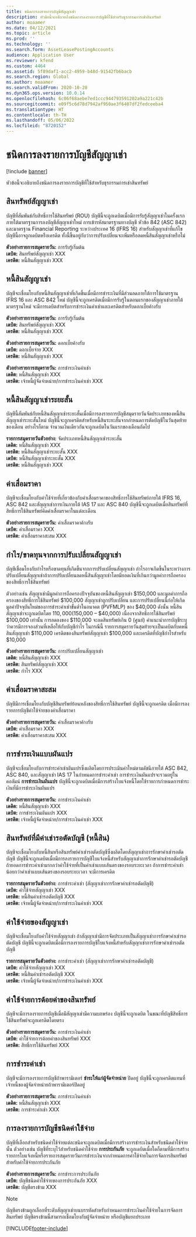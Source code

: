 ```yaml
---
title: ชนิดการลงรายการบัญชีสัญญาเช่า
description: หัวข้อนี้จะอธิบายถึงชนิดการลงรายการบัญชีที่ใช้สำหรับธุรกรรมการเช่าสินทรัพย์
author: moaamer
ms.date: 04/12/2021
ms.topic: article
ms.prod: ''
ms.technology: ''
ms.search.form: AssetLeasePostingAccounts
audience: Application User
ms.reviewer: kfend
ms.custom: 4464
ms.assetid: 5f89daf1-acc2-4959-b48d-91542fb6bacb
ms.search.region: Global
ms.author: moaamer
ms.search.validFrom: 2020-10-28
ms.dyn365.ops.version: 10.0.14
ms.openlocfilehash: 6c06f68aebe7ed1ccc944793591202a9a221c42b
ms.sourcegitcommit: e09f5c6d78d7942af950ae3f6407df2fedceeba4
ms.translationtype: HT
ms.contentlocale: th-TH
ms.lasthandoff: 05/06/2022
ms.locfileid: "8720152"
---
```

# <a name="lease-posting-types"></a>ชนิดการลงรายการบัญชีสัญญาเช่า

[!include [banner](../includes/banner.md)]

หัวข้อนี้จะอธิบายถึงชนิดการลงรายการบัญชีที่ใช้สำหรับธุรกรรมการเช่าสินทรัพย์

## <a name="lease-asset"></a>สินทรัพย์สัญญาเช่า

บัญชีที่สัมพันธ์กับสิทธิ์การใช้สินทรัพย์ (ROU) บัญชีนี้จะถูกเดบิตเมื่อมีการรับรู้สัญญาเช่าในครั้งแรกภายใต้มาตรฐานการลงบัญชีสัญญาเช่าใหม่ การเข้ารหัสมาตรฐานทางบัญชี หัวข้อ 842 (ASC 842) และมาตรฐาน Financial Reporting ระหว่างประเทศ 16 (IFRS 16) สำหรับสัญญาเช่าที่แก้ไข บัญชีนี้อาจถูกเดบิตหรือเครดิต ทั้งนี้ขึ้นอยู่กับว่าการปรับเปลี่ยนจะเพิ่มหรือลดหนี้สินสัญญาเช่าหรือไม่

**ตัวอย่างรายการสมุดรายวัน:** การรับรู้เริ่มต้น<br>
**เดบิต:** สินทรัพย์สัญญาเช่า XXX<br>
**เครดิต:** หนี้สินสัญญาเช่า XXX

## <a name="lease-liability"></a>หนี้สินสัญญาเช่า

บัญชีจะเชื่อมโยงกับหนี้สินสัญญาเช่าที่เกิดขึ้นเมื่อมีการชำระเงินที่มีส่วนลดภายใต้การใช้มาตรฐาน IFRS 16 และ ASC 842 ใหม่ บัญชีนี้จะถูกเครดิตเมื่อมีการรับรู้ในตอนแรกของสัญญาเช่าภายใต้มาตรฐานใหม่ จะมีการเดบิตสำหรับการชำระเงินค่าเช่าและเครดิตสำหรับดอกเบี้ยค้างรับ

**ตัวอย่างรายการสมุดรายวัน:** การรับรู้เริ่มต้น<br>
**เดบิต:** สินทรัพย์สัญญาเช่า XXX<br>
**เครดิต:** หนี้สินสัญญาเช่า XXX

**ตัวอย่างรายการสมุดรายวัน:** ดอกเบี้ยค้างรับ<br>
**เดบิต:** ดอกเบี้ยจ่าย XXX<br>
**เครดิต:** หนี้สินสัญญาเช่า XXX

**ตัวอย่างรายการสมุดรายวัน:** การชำระเงินค่าเช่า<br>
**เดดิต:** หนี้สินสัญญาเช่า XXX<br>
**เครดิต:** เจ้าหนี้ผู้จัดจำหน่าย/การชำระเงินค่าเช่า XXX

## <a name="short-term-lease-liability"></a>หนี้สินสัญญาเช่าระยะสั้น

บัญชีนี้สัมพันธ์กับหนี้สินสัญญาเช่าระยะสั้นเมื่อมีการลงรายการบัญชีสมุดรายวันจัดประเภทของหนี้สินสัญญาเช่าระยะสั้นใหม่ บัญชีนี้จะถูกเครดิตสำหรับหนี้สินระยะสั้นจากกำหนดการตัดบัญชีในวันสุดท้ายของเดือน อย่างไรก็ตาม จำนวนเงินเดียวกันจะถูกเดบิตในวันแรกของเดือนถัดไป

**รายการสมุดรายวันตัวอย่าง:** จัดประเภทหนี้สินสัญญาเช่าระยะสั้น<br>
**เดดิต:** หนี้สินสัญญาเช่า XXX<br>
**เครดิต:** หนี้สินสัญญาเช่าระยะสั้น XXX<br>
**เดบิต:** หนี้สินสัญญาเช่าระยะสั้น XXX<br>
**เครดิต:** หนี้สินสัญญาเช่า XXX

## <a name="depreciation-expense"></a>ค่าเสื่อมราคา

บัญชีจะเชื่อมโยงกับค่าใช้จ่ายที่เกี่ยวข้องกับค่าเสื่อมราคาของสิทธิ์การใช้สินทรัพย์ภายใต้ IFRS 16, ASC 842 และสัญญาเช่าการเงินภายใต้ IAS 17 และ ASC 840 บัญชีนี้จะถูกเดบิตเมื่อสินทรัพย์ที่สิทธิ์การใช้สินทรัพย์คิดค่าเสื่อมราคาในแต่ละเดือน

**ตัวอย่างรายการสมุดรายวัน:** ค่าเสื่อมราคาค้างรับ<br>
**เดบิต:** ค่าเสื่อมราคา XXX<br>
**เครดิต:**  ค่าเสื่อมราคาสะสม XXX

## <a name="gainloss-on-lease-modification"></a>กำไร/ขาดทุนจากการปรับเปลี่ยนสัญญาเช่า

บัญชีเชื่อมโยงกับกำไรหรือขาดทุนที่เกิดขึ้นจากการปรับเปลี่ยนสัญญาเช่า กำไรอาจเกิดขึ้นในระหว่างการปรับเปลี่ยนสัญญาเช่าถ้าการปรับเปลี่ยนลดหนี้สินสัญญาเช่าโดยมียอดเงินที่เกินกว่ามูลค่าการถือครองของสิทธิ์การใช้สินทรัพย์

ตัวอย่างเช่น สัญญาเช่ามีมูลค่าการถือครองปัจจุบันของหนี้สินสัญญาเช่า $150,000 และมูลค่าการถือครองของสิทธิ์การใช้สินทรัพย์ $100,000 สัญญาเช่าถูกปรับเปลี่ยน และการปรับเปลี่ยนนี้ก่อให้เกิดมูลค่าปัจจุบันใหม่ของการชำระค่าเช่าขั้นต่ำในอนาคต (PVFMLP) ของ $40,000 ดังนั้น หนี้สินสัญญาเช่าจะถูกเดบิตโดย $110,000 ($150,000 – $40,000) เนื่องจากสิทธิ์การใช้สินทรัพย์ $100,000 เท่านั้น การลดลงของ $110,000 จะลดสินทรัพย์เกิน 0 (ศูนย์) คำแนะนำการบัญชีระบุว่าควรมีการจองส่วนที่เหลือให้กับบัญชีกำไร ในกรณีนี้ รายการสมุดรายวันสุดท้ายจะเป็นเดบิตกับคหนี้สินสัญญาเช่า $110,000 เครดิตของสินทรัพย์สัญญาเช่า $100,000 และเครดิตที่บัญชีกำไรสำหรับ $10,000

**ตัวอย่างรายการสมุดรายวัน:** การปรับเปลี่ยนสัญญาเช่า<br>
**เดดิต:** หนี้สินสัญญาเช่า XXX<br>
**เครดิต:** สินทรัพย์สัญญาเช่า XXX<br>
**เครดิต:** กำไร XXX

## <a name="accumulated-depreciation"></a>ค่าเสื่อมราคาสะสม

บัญชีมีการเชื่อมโยงกับบัญชีสินทรัพย์ย้อนหลังของสิทธิ์การใช้สินทรัพย์ บัญชีนี้จะถูกเครดิต เมื่อมีการลงรายการบัญชีค่าใช้จ่ายของค่าเสื่อมราคา

**ตัวอย่างรายการสมุดรายวัน:** ค่าเสื่อมราคาค้างรับ<br>
**เดบิต:** ค่าเสื่อมราคา XXX<br>
**เครดิต:** ค่าเสื่อมราคาสะสม XXX

## <a name="variable-payment"></a>การชำระเงินแบบผันแปร

บัญชีจะเชื่อมโยงกับการชำระค่าเช่าผันแปรซึ่งผลิตโดยการประเมินค่าใหม่ตามดัชนีภายใต้ ASC 842, ASC 840, และสัญญาเช่า IAS 17 ในกำหนดการชำระค่าเช่า การชำระเงินผันแปรจะรวมอยู่ในคอลัมน์ **การชำระเงินผันแปร** บัญชีนี้จะถูกเดบิตเมื่อมีการสร้างใบแจ้งหนี้โดยใช้รายการกำหนดการชำระเงินที่มีการชำระเงินผันแปร

**ตัวอย่างรายการสมุดรายวัน:** การชำระเงินค่าเช่า<br>
**เดดิต:** หนี้สินสัญญาเช่า XXX<br>
**เดบิต:** การชำระเงินผันแปร XXX<br>
**เครดิต:** เจ้าหนี้ผู้จัดจำหน่าย/การชำระเงินค่าเช่า XXX

## <a name="deferred-rent-asset-liability"></a>สินทรัพย์ที่มีค่าเช่ารอตัดบัญชี (หนี้สิน)

บัญชีจะเชื่อมโยงกับหนี้สินหรือสินทรัพย์ค่าเช่ารอตัดบัญชีซึ่งผลิตโดยสัญญาเช่าการรักษาค่าเช่ารอตัดบัญชี บัญชีนี้จะถูกเดบิตเมื่อมีการลงรายการบัญชีใบแจ้งหนี้สำหรับสัญญาเช่าการรักษาค่าเช่ารอตัดบัญชี ถ้ายอดการชำระค่าเช่ามากกว่าค่าใช้จ่ายที่เป็นค่าเช่าแบบเส้นตรงของรอบระยะเวลา ถ้าการชำระค่าเช่าน้อยกว่าค่าเช่าแบบเส้นตรงของรอบระยะเวลา จะมีการเครดิต

**รายการสมุดรายวันตัวอย่าง:** การชำระค่าเช่า (สัญญาเช่าการรักษาค่าเช่ารอตัดบัญชี)<br>
**เดบิต:** ค่าใช้จ่ายสัญญาเช่า XXX<br>
**เครดิต:** หนี้สินค่าเช่ารอตัดบัญชี XXX<br>
**เครดิต:** เจ้าหนี้ผู้จัดจำหน่าย/การชำระเงินค่าเช่า XXX

## <a name="lease-expense"></a>ค่าใช้จ่ายของสัญญาเช่า

บัญชีจะเชื่อมโยงกับค่าใช้จ่ายสัญญาเช่า ถ้าสัญญาเช่ามีการจัดประเภทเป็นสัญญาเช่าการรักษาค่าเช่ารอตัดบัญชี บัญชีนี้จะถูกเดบิตเมื่อมีการลงรายการบัญชีใบแจ้งหนี้สำหรับสัญญาเช่าการรักษาค่าเช่ารอตัดบัญชี

**รายการสมุดรายวันตัวอย่าง:** การชำระค่าเช่า (สัญญาเช่าการรักษาค่าเช่ารอตัดบัญชี)<br>
**เดบิต:** ค่าใช้จ่ายสัญญาเช่า XXX<br>
**เครดิต:** หนี้สินค่าเช่ารอตัดบัญชี XXX<br>
**เครดิต:** เจ้าหนี้ผู้จัดจำหน่าย/การชำระเงินค่าเช่า XXX

## <a name="impairment-expense"></a>ค่าใช้จ่ายการด้อยค่าของสินทรัพย์

บัญชีจะมีการลงรายการบัญชีเมื่อมีสัญญาเช่ามีความบกพร่อง บัญชีนี้จะถูกเดบิต ในขณะที่บัญชีสิทธิ์การใช้สินทรัพย์จะถูกเครดิตโดยตรง

**ตัวอย่างรายการสมุดรายวัน:** การชำระเงินค่าเช่า<br>
**เดบิต:** ค่าใช้จ่ายการด้อยค่าของสินทรัพย์ XXX<br>
**เครดิต:** สิทธิ์การใช้สินทรัพย์ XXX

## <a name="lease-payment"></a>การชำระค่าเช่า

บัญชีจะมีการลงรายการบัญชีถ้าพารามิเตอร์ **ชำระให้แก่ผู้จัดจำหน่าย** ปิดอยู่ บัญชีนี้จะถูกเครดิตแทนที่เจ้าหนี้ของผู้จัดจำหน่ายถ้าพารามิเตอร์ปิดอยู่

**ตัวอย่างรายการสมุดรายวัน:** การชำระเงินค่าเช่า<br>
**เดดิต:** หนี้สินสัญญาเช่า XXX<br>
**เครดิต:** การชำระค่าเช่า XXX

## <a name="expense-type-postings"></a>การลงรายการบัญชีชนิดค่าใช้จ่าย

บัญชีที่เลือกสำหรับชนิดค่าใช้จ่ายแต่ละชนิดจะถูกเดบิตเมื่อมีการสร้างการชำระเงินสำหรับชนิดค่าใช้จ่ายนั้น ตัวอย่างเช่น บัญชีที่ระบุไว้สำหรับชนิดค่าใช้จ่าย **การประกันภัย** จะถูกเดบิตเมื่อใดก็ตามที่มีการสร้างรายการใบแจ้งหนี้หรือรายการสมุดรายวันการชำระเงินจากกำหนดการค่าใช้จ่ายในการจัดการสินทรัพย์สำหรับค่าใช้จ่ายการประกันภัย

**ตัวอย่างรายการสมุดรายวัน:** การชำระการประกันภัย<br>
**เดบิต:** บัญชีชนิดค่าใช้จ่ายของการประกันภัย XXX<br>
**เครดิต:** บัญชีตรงข้าม XXX

> [!NOTE]
> บัญชีตรงข้ามถูกเลือกที่ระดับสัญญาเช่าบนบรรทัดสำหรับกำหนดการชำระเงินค่าใช้จ่ายในการจัดการสินทรัพย์ บัญชีตรงข้ามนี้สามารถเชื่อมโยงกับผู้จัดจำหน่าย หรือบัญชีแยกประเภท


[!INCLUDE[footer-include](../../includes/footer-banner.md)]
